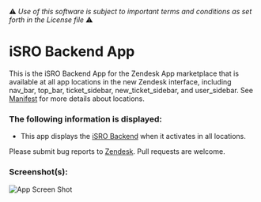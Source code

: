 :warning: *Use of this software is subject to important terms and conditions as set forth in the License file* :warning:

# iSRO Backend App

This is the iSRO Backend App for the Zendesk App marketplace that is available at all app locations in the new Zendesk interface, including nav_bar, top_bar, ticket_sidebar, new_ticket_sidebar, and user_sidebar. See [Manifest](http://developer.zendesk.com/documentation/apps/manifest.html) for more details about locations.

### The following information is displayed:

* This app displays the [iSRO Backend](http://www.isro.eu/backend/) when it activates in all locations.

Please submit bug reports to [Zendesk](https://support.zendesk.com/requests/new). Pull requests are welcome.


### Screenshot(s):
![App Screen Shot](http://f.cl.ly/items/312E193e0e0n0x0z0O20/iframe.gif)
